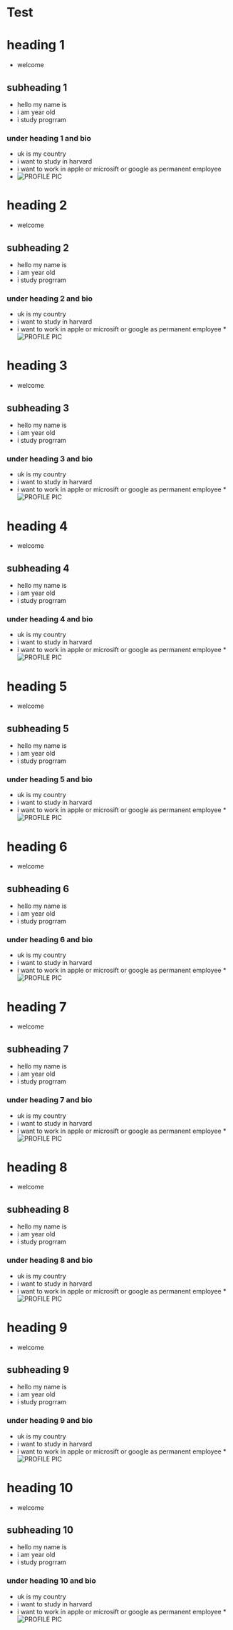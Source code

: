 # Test
# heading 1

* welcome 

## subheading 1

* hello my name is 
* i am year old 
* i study progrram

### under heading 1 and bio 
* uk is my country
* i want to study in harvard 
* i want to work in apple or microsift or google as permanent employee
* ![PROFILE PIC](https://user-images.githubusercontent.com/68561711/117043137-764e3280-ad2a-11eb-82a4-34feb30ab320.JPG)


# heading 2

* welcome 

## subheading 2

* hello my name is 
* i am year old 
* i study progrram

### under heading 2 and bio 
* uk is my country
* i want to study in harvard 
* i want to work in apple or microsift or google as permanent employee
*![PROFILE PIC](https://user-images.githubusercontent.com/68561711/117043205-8d8d2000-ad2a-11eb-8af6-2d3cf06f7be3.JPG)


# heading 3

* welcome 

## subheading 3

* hello my name is 
* i am year old 
* i study progrram

### under heading 3 and bio 
* uk is my country
* i want to study in harvard 
* i want to work in apple or microsift or google as permanent employee
*![PROFILE PIC](https://user-images.githubusercontent.com/68561711/117043231-97168800-ad2a-11eb-810a-81bd9fa26d70.JPG)


# heading 4

* welcome 

## subheading 4

* hello my name is 
* i am year old 
* i study progrram

### under heading 4 and bio 
* uk is my country
* i want to study in harvard 
* i want to work in apple or microsift or google as permanent employee
*![PROFILE PIC](https://user-images.githubusercontent.com/68561711/117043255-9da4ff80-ad2a-11eb-90c9-4f90b5d65cac.JPG)


# heading 5

* welcome 

## subheading 5

* hello my name is 
* i am year old 
* i study progrram

### under heading 5 and bio 
* uk is my country
* i want to study in harvard 
* i want to work in apple or microsift or google as permanent employee
*![PROFILE PIC](https://user-images.githubusercontent.com/68561711/117043317-b1506600-ad2a-11eb-93ed-4d988bcc3014.JPG)


# heading 6

* welcome 

## subheading 6

* hello my name is 
* i am year old 
* i study progrram

### under heading 6 and bio 
* uk is my country
* i want to study in harvard 
* i want to work in apple or microsift or google as permanent employee
*![PROFILE PIC](https://user-images.githubusercontent.com/68561711/117043307-ae557580-ad2a-11eb-9667-1538a3b8e508.JPG)


# heading 7

* welcome 

## subheading 7

* hello my name is 
* i am year old 
* i study progrram

### under heading 7 and bio 
* uk is my country
* i want to study in harvard 
* i want to work in apple or microsift or google as permanent employee
*![PROFILE PIC](https://user-images.githubusercontent.com/68561711/117043374-c200dc00-ad2a-11eb-945a-31240fc8e97d.JPG)


# heading 8

* welcome 

## subheading 8

* hello my name is 
* i am year old 
* i study progrram

### under heading 8 and bio 
* uk is my country
* i want to study in harvard 
* i want to work in apple or microsift or google as permanent employee
*![PROFILE PIC](https://user-images.githubusercontent.com/68561711/117043358-bd3c2800-ad2a-11eb-86c6-490ebeed9e0f.JPG)


# heading 9

* welcome 

## subheading 9

* hello my name is 
* i am year old 
* i study progrram

### under heading 9 and bio 
* uk is my country
* i want to study in harvard 
* i want to work in apple or microsift or google as permanent employee
*![PROFILE PIC](https://user-images.githubusercontent.com/68561711/117043401-ccbb7100-ad2a-11eb-87f2-ee8408850277.JPG)


# heading 10

* welcome 

## subheading 10

* hello my name is 
* i am year old 
* i study progrram

### under heading 10 and bio 
* uk is my country
* i want to study in harvard 
* i want to work in apple or microsift or google as permanent employee
*![PROFILE PIC](https://user-images.githubusercontent.com/68561711/117043436-d80e9c80-ad2a-11eb-8d0c-93fc1b1fb2e8.JPG)





